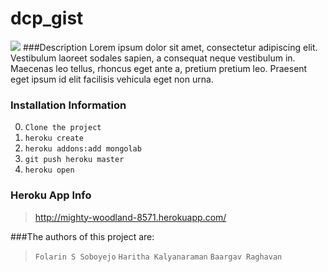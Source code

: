 # dcp_gist
<img src = "https://travis-ci.org/foobaar/dcp_gist_heroku.svg">
###Description 
Lorem ipsum dolor sit amet, consectetur adipiscing elit. Vestibulum laoreet sodales sapien, a consequat neque vestibulum in. Maecenas leo tellus, rhoncus eget ante a, pretium pretium leo. Praesent eget ipsum id elit facilisis vehicula eget non urna. 

### Installation Information
0. `Clone the project`
1. `heroku create`
2. `heroku addons:add mongolab`
3. `git push heroku master`
4. `heroku open`

### Heroku App Info
> http://mighty-woodland-8571.herokuapp.com/


###The authors of this project are:
> `Folarin S Soboyejo`
 `Haritha Kalyanaraman`
 `Baargav Raghavan`
